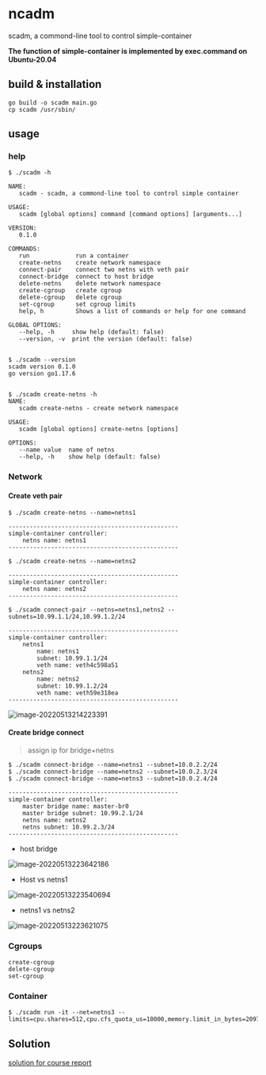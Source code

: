 # ncadm

scadm, a commond-line tool to control simple-container

**The function of simple-container is implemented by exec.command on Ubuntu-20.04**

## build & installation

```shell
go build -o scadm main.go
cp scadm /usr/sbin/
```

## usage

### help

```shell
$ ./scadm -h

NAME:
   scadm - scadm, a commond-line tool to control simple container

USAGE:
   scadm [global options] command [command options] [arguments...]

VERSION:
   0.1.0

COMMANDS:
   run             run a container
   create-netns    create network namespace
   connect-pair    connect two netns with veth pair
   connect-bridge  connect to host bridge
   delete-netns    delete network namespace
   create-cgroup   create cgroup
   delete-cgroup   delete cgroup
   set-cgroup      set cgroup limits
   help, h         Shows a list of commands or help for one command

GLOBAL OPTIONS:
   --help, -h     show help (default: false)
   --version, -v  print the version (default: false)
  
  
$ ./scadm --version
scadm version 0.1.0
go version go1.17.6


$ ./scadm create-netns -h
NAME:
   scadm create-netns - create network namespace

USAGE:
   scadm [global options] create-netns [options]

OPTIONS:
   --name value  name of netns
   --help, -h    show help (default: false)
```

### Network

#### Create veth pair

```shell
$ ./scadm create-netns --name=netns1

------------------------------------------------
simple-container controller:
    netns name: netns1
------------------------------------------------

$ ./scadm create-netns --name=netns2

------------------------------------------------
simple-container controller:
    netns name: netns2
------------------------------------------------

$ ./scadm connect-pair --netns=netns1,netns2 --subnets=10.99.1.1/24,10.99.1.2/24

------------------------------------------------
simple-container controller:
    netns1
        name: netns1
        subnet: 10.99.1.1/24
        veth name: veth4c598a51
    netns2
        name: netns2
        subnet: 10.99.1.2/24
        veth name: veth59e318ea
------------------------------------------------
```

![image-20220513214223391](https://tva1.sinaimg.cn/large/e6c9d24ely1h289xb089pj21080n6jvs.jpg)

#### Create bridge connect

> assign ip for bridge+netns

```shell
$ ./scadm connect-bridge --name=netns1 --subnet=10.0.2.2/24
$ ./scadm connect-bridge --name=netns2 --subnet=10.0.2.3/24
$ ./scadm connect-bridge --name=netns3 --subnet=10.0.2.4/24

------------------------------------------------
simple-container controller:
    master bridge name: master-br0
    master bridge subnet: 10.99.2.1/24
    netns name: netns2
    netns subnet: 10.99.2.3/24
------------------------------------------------
```

- host bridge

![image-20220513223642186](https://tva1.sinaimg.cn/large/e6c9d24ely1h289xbfnk5j213c0sqwk5.jpg)

- Host vs netns1

![image-20220513223540694](https://tva1.sinaimg.cn/large/e6c9d24ely1h289xh2pyhj21300k6adw.jpg)

- netns1 vs netns2

![image-20220513223621075](https://tva1.sinaimg.cn/large/e6c9d24ely1h289xdbwvlj213q0lcjvo.jpg)

### Cgroups

```shell
create-cgroup
delete-cgroup
set-cgroup
```

### Container

```shell
$ ./scadm run -it --net=netns3 --limits=cpu.shares=512,cpu.cfs_quota_us=10000,memory.limit_in_bytes=2097152 
```

## Solution

[solution for course report](./sulution.md)
